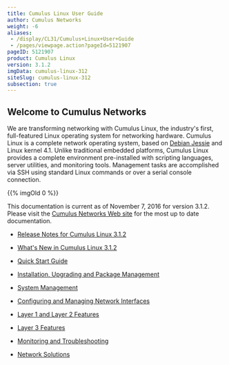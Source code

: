 ```yaml
---
title: Cumulus Linux User Guide
author: Cumulus Networks
weight: -6
aliases:
 - /display/CL31/Cumulus+Linux+User+Guide
 - /pages/viewpage.action?pageId=5121907
pageID: 5121907
product: Cumulus Linux
version: 3.1.2
imgData: cumulus-linux-312
siteSlug: cumulus-linux-312
subsection: true
---
```

## <span>Welcome to Cumulus Networks</span>

We are transforming networking with Cumulus Linux, the industry's first,
full-featured Linux operating system for networking hardware. Cumulus
Linux is a complete network operating system, based on [Debian
Jessie](https://www.debian.org/releases/jessie/) and Linux kernel 4.1.
Unlike traditional embedded platforms, Cumulus Linux provides a complete
environment pre-installed with scripting languages, server utilities,
and monitoring tools. Management tasks are accomplished via SSH using
standard Linux commands or over a serial console connection.

{{% imgOld 0 %}}

This documentation is current as of November 7, 2016 for version 3.1.2.
Please visit the [Cumulus Networks Web
site](http://docs.cumulusnetworks.com) for the most up to date
documentation.

  - [Release Notes for Cumulus
    Linux 3.1.2](https://support.cumulusnetworks.com/hc/en-us/articles/231974068)

  - [What's New in Cumulus Linux
    3.1.2](/version/cumulus-linux-312/What's_New_in_Cumulus_Linux_3.1)

  - [Quick Start Guide](/version/cumulus-linux-312/Quick_Start_Guide)

  - [Installation, Upgrading and Package
    Management](/version/cumulus-linux-312/Installation_Upgrading_and_Package_Management/)

  - [System Management](/version/cumulus-linux-312/System_Management/)

  - [Configuring and Managing Network
    Interfaces](/version/cumulus-linux-312/Configuring_and_Managing_Network_Interfaces/)

  - [Layer 1 and Layer 2
    Features](/version/cumulus-linux-312/Layer_1_and_Layer_2_Features/)

  - [Layer 3 Features](/version/cumulus-linux-312/Layer_3_Features/)

  - [Monitoring and
    Troubleshooting](/version/cumulus-linux-312/Monitoring_and_Troubleshooting/)

  - [Network Solutions](/version/cumulus-linux-312/Network_Solutions/)
